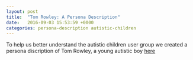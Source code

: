 ```yaml
---
layout: post
title:  "Tom Rowley: A Persona Description"
date:   2016-09-03 15:53:59 +0000
categories: persona-description autistic-children
---
```


To help us better understand the autistic children user group we created
a persona discription of Tom Rowley, a young autistic boy
[here](https://app.xtensio.com/folio/sebnsib2)

